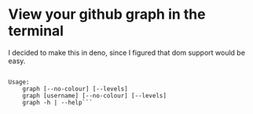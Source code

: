 # View your github graph in the terminal

I decided to make this in deno, since I figured that dom support would be easy.

```View your github profile graph in unicode.

Usage:
    graph [--no-colour] [--levels]
    graph [username] [--no-colour] [--levels]
    graph -h | --help```

